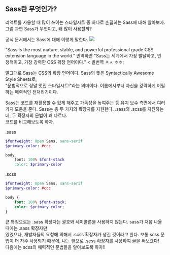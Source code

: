 ## Sass란 무엇인가?

리액트를 사용할 때 많이 쓰이는 스타일시트 중 하나로 손꼽히는 Sass에 대해 알아보자.  
그럼 과연 Sass가 무엇이고, 왜 많이 사용할까?

공식 문서에서는 Sass에 대해 이렇게 말한다.
<img src='https://media.discordapp.net/attachments/1036162758875549761/1064453730868670525/sass.png?width=1920&height=681' />

"Sass is the most mature, stable, and powerful professional grade CSS extension language in the world."
번역하면 "Sass는 세계에서 가장 발달하고, 안정적이고, 가장 강력한 CSS 확장 언어이다." < 발번역 ㅈㅅ ㅎㅎ;

말그대로 Sass는 CSS의 확장 언어이다. Sass의 뜻은 Syntactically Awesome Style Sheets로,  
"문법적으로 정말 멋진 스타일시트!"라는 의미이다. 이름에서부터 자신을 강력하게 어필하는 매력적인 전처리기이다.

Sass는 코드를 재활용할 수 있게 해주고 가독성을 높여주는 등 유지 보수 측면에서 여러가지 도움을 준다.
Sass는 총 두 가지의 확장자를 지원한다. .sass와 .scss를 지원하는데, 두 확장자의 문법이 꽤 다르다.  
코드를 비교해보도록 하자.

.sass

```scss
$fontweight: Open Sans, sans-serif
$primary-color: #ccc

body
    font: 100% $font-stack
    color: $primary-color
```

.scss

```scss
$fontweight: Open Sans, sans-serif
$primary-color: #ccc

body {
    font: 100% $font-stack;
    color: $primary-color;
}
```

큰 특징으로는 .sass 확장자는 괄호와 세미콜론을 사용하지 않는다. sass가 처음 나올 때에는 .sass 확장자만  
있었으나, 개발자들의 요청에 의해서 .scss 확장자가 생긴 것이라고 한다.
보통 scss 문법이 더 자주 사용되기 때문에, 나는 앞으로 .scss 확장자를 사용하여 글을 써보겠다!  
다음에는 scss의 매력적인 문법들을 알아보도록 하자!!
